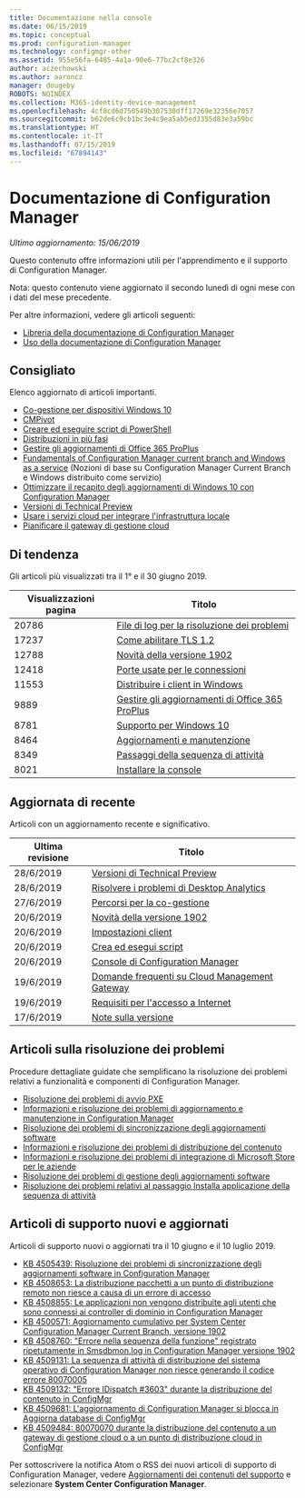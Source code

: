 ```yaml
---
title: Documentazione nella console
ms.date: 06/15/2019
ms.topic: conceptual
ms.prod: configuration-manager
ms.technology: configmgr-other
ms.assetid: 955e56fa-6485-4a1a-90e6-77bc2cf8e326
author: aczechowski
ms.author: aaroncz
manager: dougeby
ROBOTS: NOINDEX
ms.collection: M365-identity-device-management
ms.openlocfilehash: 4cf8cd6d750549b307530dff17269e32356e7057
ms.sourcegitcommit: b62de6c9cb1bc3e4c9ea5ab5ed3355d83e3a59bc
ms.translationtype: HT
ms.contentlocale: it-IT
ms.lasthandoff: 07/15/2019
ms.locfileid: "67894143"
---
```

<!-- 
- Feature 1357546
- This page displays in-console, under the Community workspace, Documentation node. 
- Don't use any relative links; must be full https://docs.microsoft.com and language neutral
- Process: https://microsoft.sharepoint.com/teams/ConfigMgr/Documents/ContentPub/Data%20collection%20process%20for%20Feature%201357546%20In-console%20documentation.docx?web=1
-->

# <a name="configuration-manager-documentation"></a>Documentazione di Configuration Manager

*Ultimo aggiornamento: 15/06/2019*

Questo contenuto offre informazioni utili per l'apprendimento e il supporto di Configuration Manager.

Nota: questo contenuto viene aggiornato il secondo lunedì di ogni mese con i dati del mese precedente.

Per altre informazioni, vedere gli articoli seguenti:

- [Libreria della documentazione di Configuration Manager](https://docs.microsoft.com/sccm)  
- [Uso della documentazione di Configuration Manager](https://docs.microsoft.com/sccm/core/understand/use-docs)

## <a name="recommended"></a>Consigliato

Elenco aggiornato di articoli importanti.

- [Co-gestione per dispositivi Windows 10](https://docs.microsoft.com/sccm/comanage/overview)  
- [CMPivot](https://docs.microsoft.com/sccm/core/servers/manage/cmpivot)  
- [Creare ed eseguire script di PowerShell](https://docs.microsoft.com/sccm/apps/deploy-use/create-deploy-scripts)  
- [Distribuzioni in più fasi](https://docs.microsoft.com/sccm/osd/deploy-use/create-phased-deployment-for-task-sequence)  
- [Gestire gli aggiornamenti di Office 365 ProPlus](https://docs.microsoft.com/sccm/sum/deploy-use/manage-office-365-proplus-updates)  
- [Fundamentals of Configuration Manager current branch and Windows as a service](https://docs.microsoft.com/sccm/core/understand/configuration-manager-and-windows-as-service) (Nozioni di base su Configuration Manager Current Branch e Windows distribuito come servizio)
- [Ottimizzare il recapito degli aggiornamenti di Windows 10 con Configuration Manager](https://docs.microsoft.com/sccm/sum/deploy-use/optimize-windows-10-update-delivery)
- [Versioni di Technical Preview](https://docs.microsoft.com/sccm/core/get-started/technical-preview)
- [Usare i servizi cloud per integrare l'infrastruttura locale](https://docs.microsoft.com/sccm/core/understand/use-cloud-services)
- [Pianificare il gateway di gestione cloud](https://docs.microsoft.com/sccm/core/clients/manage/plan-cloud-management-gateway)

## <a name="trending"></a>Di tendenza

Gli articoli più visualizzati tra il 1° e il 30 giugno 2019.

| Visualizzazioni pagina | Titolo |
|------------|-------|
| 20786 | [File di log per la risoluzione dei problemi](https://docs.microsoft.com/sccm/core/plan-design/hierarchy/log-files) |
| 17237 | [Come abilitare TLS 1.2](https://docs.microsoft.com/sccm/core/plan-design/security/enable-tls-1-2) |
| 12788 | [Novità della versione 1902](https://docs.microsoft.com/sccm/core/plan-design/changes/whats-new-in-version-1902) |
| 12418 | [Porte usate per le connessioni](https://docs.microsoft.com/sccm/core/plan-design/hierarchy/ports) |
| 11553 | [Distribuire i client in Windows](https://docs.microsoft.com/sccm/core/clients/deploy/deploy-clients-to-windows-computers) |
| 9889 | [Gestire gli aggiornamenti di Office 365 ProPlus](https://docs.microsoft.com/sccm/sum/deploy-use/manage-office-365-proplus-updates) |
| 8781 | [Supporto per Windows 10](https://docs.microsoft.com/sccm/core/plan-design/configs/support-for-windows-10) |
| 8464 | [Aggiornamenti e manutenzione](https://docs.microsoft.com/sccm/core/servers/manage/updates) |
| 8349 | [Passaggi della sequenza di attività](https://docs.microsoft.com/sccm/osd/understand/task-sequence-steps) |
| 8021 | [Installare la console](https://docs.microsoft.com/sccm/core/servers/deploy/install/install-consoles) |

## <a name="recently-updated"></a>Aggiornata di recente

Articoli con un aggiornamento recente e significativo.

| Ultima revisione | Titolo |
|---------------|-------|
| 28/6/2019 | [Versioni di Technical Preview](https://docs.microsoft.com/sccm/core/get-started/technical-preview) |
| 28/6/2019 | [Risolvere i problemi di Desktop Analytics](https://docs.microsoft.com/sccm/desktop-analytics/troubleshooting) |
| 27/6/2019 | [Percorsi per la co-gestione](https://docs.microsoft.com/sccm/comanage/quickstart-paths) |
| 20/6/2019 | [Novità della versione 1902](https://docs.microsoft.com/sccm/core/plan-design/changes/whats-new-in-version-1902) |
| 20/6/2019 | [Impostazioni client](https://docs.microsoft.com/sccm/core/clients/deploy/about-client-settings) |
| 20/6/2019 | [Crea ed esegui script](https://docs.microsoft.com/sccm/apps/deploy-use/create-deploy-scripts) |
| 20/6/2019 | [Console di Configuration Manager](https://docs.microsoft.com/sccm/core/servers/manage/admin-console) |
| 19/6/2019 | [Domande frequenti su Cloud Management Gateway](https://docs.microsoft.com/sccm/core/clients/manage/cmg/cloud-management-gateway-faq) |
| 19/6/2019 | [Requisiti per l'accesso a Internet](https://docs.microsoft.com/sccm/core/plan-design/network/internet-endpoints) |
| 17/6/2019 | [Note sulla versione](https://docs.microsoft.com/sccm/core/servers/deploy/install/release-notes) |

## <a name="troubleshooting-articles"></a>Articoli sulla risoluzione dei problemi

Procedure dettagliate guidate che semplificano la risoluzione dei problemi relativi a funzionalità e componenti di Configuration Manager.

- [Risoluzione dei problemi di avvio PXE](https://support.microsoft.com/help/4468612)
- [Informazioni e risoluzione dei problemi di aggiornamento e manutenzione in Configuration Manager](https://support.microsoft.com/help/4490424)
- [Risoluzione dei problemi di sincronizzazione degli aggiornamenti software](https://support.microsoft.com/help/10059)
- [Informazioni e risoluzione dei problemi di distribuzione del contenuto](https://support.microsoft.com/help/4482728)
- [Informazioni e risoluzione dei problemi di integrazione di Microsoft Store per le aziende](https://support.microsoft.com/help/4010214)
- [Risoluzione dei problemi di gestione degli aggiornamenti software](https://support.microsoft.com/help/10680)
- [Risoluzione dei problemi relativi al passaggio Installa applicazione della sequenza di attività](https://support.microsoft.com/help/18408/)

## <a name="new-and-updated-support-articles"></a>Articoli di supporto nuovi e aggiornati

Articoli di supporto nuovi o aggiornati tra il 10 giugno e il 10 luglio 2019.

- [KB 4505439: Risoluzione dei problemi di sincronizzazione degli aggiornamenti software in Configuration Manager](https://support.microsoft.com/help/4505439)
- [KB 4508653: La distribuzione pacchetti a un punto di distribuzione remoto non riesce a causa di un errore di accesso](https://support.microsoft.com/help/4508653)
- [KB 4508855: Le applicazioni non vengono distribuite agli utenti che sono connessi ai controller di dominio in Configuration Manager](https://support.microsoft.com/help/4508855)
- [KB 4500571: Aggiornamento cumulativo per System Center Configuration Manager Current Branch, versione 1902](https://support.microsoft.com/help/4500571)
- [KB 4508760: "Errore nella sequenza della funzione" registrato ripetutamente in Smsdbmon.log in Configuration Manager versione 1902](https://support.microsoft.com/help/4508760)
- [KB 4509131: La sequenza di attività di distribuzione del sistema operativo di Configuration Manager non riesce generando il codice errore 80070005](https://support.microsoft.com/help/4509131)
- [KB 4509132: "Errore IDispatch #3603" durante la distribuzione del contenuto in ConfigMgr](https://support.microsoft.com/help/4509132)
- [KB 4509681: L'aggiornamento di Configuration Manager si blocca in Aggiorna database di ConfigMgr](https://support.microsoft.com/help/4509681)
- [KB 4509484: 80070070 durante la distribuzione del contenuto a un gateway di gestione cloud o a un punto di distribuzione cloud in ConfigMgr](https://support.microsoft.com/help/4509484)

Per sottoscrivere la notifica Atom o RSS dei nuovi articoli di supporto di Configuration Manager, vedere [Aggiornamenti dei contenuti del supporto](https://support.microsoft.com/help/4089498/) e selezionare **System Center Configuration Manager**.  
